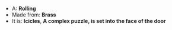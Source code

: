 * A: **Rolling**
* Made from: **Brass**
* It is: **Icicles**, **A complex puzzle, is set into the face of the door**
